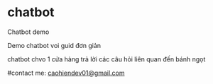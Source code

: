 # chatbot
Chatbot demo 

Demo chatbot voi guid đơn giản 

chatbot chvo 1 cửa hàng trả lời các câu hỏi liên quan đến bánh ngọt

#contact me: caohiendev01@gmail.com
